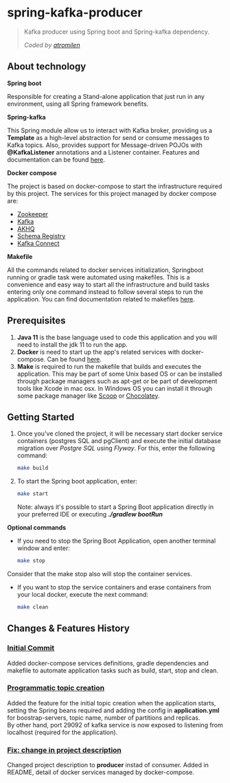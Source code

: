 # spring-kafka-producer
> Kafka producer using Spring boot and Spring-kafka dependency.
> 
> _Coded by [atromilen](https://github.com/atromilen)_

## About technology

**Spring boot**

Responsible for creating a Stand-alone application that just run in any environment, using all Spring framework benefits.

**Spring-kafka**

This Spring module allow us to interact with Kafka broker, providing us a **Template** as a high-level abstraction for send
or consume messages to Kafka topics. Also, provides support for Message-driven POJOs with **@KafkaListener** annotations and
a Listener container. Features and documentation can be found [here](https://spring.io/projects/spring-kafka).

**Docker compose**

The project is based on docker-compose to start the infrastructure required by this project. The services for this 
project managed by docker compose are: 
- [Zookeeper](https://zookeeper.apache.org/)
- [Kafka](https://www.confluent.io/what-is-apache-kafka/?utm_medium=sem&utm_source=google&utm_campaign=ch.sem_br.brand_tp.prs_tgt.confluent-brand_mt.xct_rgn.latam_lng.eng_dv.all_con.confluent-kafka-general&utm_term=confluent%20kafka&creative=&device=c&placement=&gclid=CjwKCAiA-dCcBhBQEiwAeWidtRN_W79Qa5fTtZF73BZqBUuyFk3cFhtr9Dswl0rOsoPgPGU6czD52BoCsGMQAvD_BwE)
- [AKHQ](https://akhq.io/)
- [Schema Registry](https://developer.confluent.io/learn-kafka/apache-kafka/schema-registry/)
- [Kafka Connect](https://developer.confluent.io/learn-kafka/apache-kafka/kafka-connect/)

**Makefile**

All the commands related to docker services initialization, Springboot running or gradle task were automated using
makefiles. This is a convenience and easy way to start all the infrastructure and build tasks entering only one command
instead to follow several steps to run the application. You can find documentation
related to makefiles [here](https://makefiletutorial.com/).

## Prerequisites
1. **Java 11** is the base language used to code this application and you will need to install the jdk 11 to run the app.
2. **Docker** is need to start up the app's related services with docker-compose. Can be found 
[here](https://docs.docker.com/get-docker/).
3. **Make** is required to run the makefile that builds and executes the application. This may be part of some Unix based
OS or can be installed through package managers such as apt-get or be part of development tools like Xcode in mac osx. 
In Windows OS you can install it through some package manager like [Scoop](https://scoop.sh/) or 
[Chocolatey](https://chocolatey.org/).

## Getting Started

1. Once you've cloned the project, it will be necessary start docker service containers (postgres SQL and pgClient) and
execute the initial database migration over _Postgre SQL_ using _Flyway_. For this, enter the following command:
    ```bash
    make build
    ```

2. To start the Spring boot application, enter:
    ```bash
    make start
    ```
    Note: always it's possible to start a Spring Boot application directly in your preferred IDE or executing _**./gradlew bootRun**_

**Optional commands**

* If you need to stop the Spring Boot Application, open another terminal window and enter:
    ```bash
    make stop
    ```
Consider that the make stop also will stop the container services.

* If you want to stop the service containers and erase containers from your local docker, execute the next command:
    ```bash
    make clean
    ```

## Changes & Features History

### [Initial Commit](https://github.com/atromilen/spring-kafka-consumer/commit/255574afda957476f042289ac770ffaf144530ef)
Added docker-compose services definitions, gradle dependencies and makefile to automate application tasks such as build, start,
stop and clean.

### [Programmatic topic creation](https://github.com/atromilen/spring-kafka-consumer/pull/2)
Added the feature for the initial topic creation when the application starts, setting the Spring beans required and
adding the config in **application.yml** for boostrap-servers, topic name, number of partitions and replicas.<br/>
By other hand, port 29092 of kafka service is now exposed to listening from localhost (required for the application).

### [Fix: change in project description](https://github.com/atromilen/spring-kafka-producer/pull/3/files)
Changed project description to **producer** instad of consumer. Added in README, detail of docker services managed by 
docker-compose.